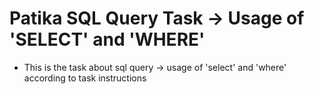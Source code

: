 # Patika SQL Query Task -> Usage of 'SELECT' and 'WHERE' 
- This is the task about sql query -> usage of 'select' and 'where' according to task instructions
